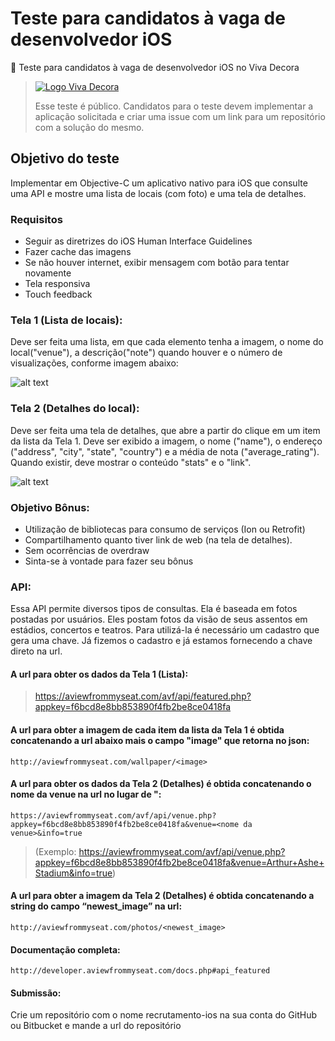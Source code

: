 # Teste para candidatos à vaga de desenvolvedor iOS
:pencil: Teste para candidatos à vaga de desenvolvedor iOS no Viva Decora

> [![Logo Viva Decora](https://cdn.rawgit.com/vivadecora/backend-teste/master/vivadecora-logo.png)](https://www.vivadecora.com.br)
>
> Esse teste é público. Candidatos para o teste devem implementar a aplicação solicitada e criar uma issue com um link para um repositório com a solução do mesmo.

## Objetivo do teste

Implementar em Objective-C um aplicativo nativo para iOS que consulte uma API e mostre uma lista de locais (com foto) e uma tela de detalhes.

### Requisitos
- Seguir as diretrizes do iOS Human Interface Guidelines
- Fazer cache das imagens
- Se não houver internet, exibir mensagem com botão para tentar novamente
- Tela responsiva
- Touch feedback

### Tela 1 (Lista de locais):

Deve ser feita uma lista, em que cada elemento tenha a imagem, o nome do local("venue"), a descrição("note") quando houver e o número de visualizações, conforme imagem abaixo:

![alt text](https://github.com/vivadecora/ios-teste/blob/master/iPhone%2001.png "Tela 1")

### Tela 2 (Detalhes do local): 

Deve ser feita uma tela de detalhes, que abre a partir do clique em um item da lista da Tela 1. Deve ser exibido a imagem, o nome ("name"), o endereço ("address", "city", "state", "country") e a média de nota ("average_rating"). Quando existir, deve mostrar o conteúdo "stats" e o "link". 

![alt text](https://github.com/vivadecora/ios-teste/blob/master/iPhone%2002.png "Tela 2")

### Objetivo Bônus:

- Utilização de bibliotecas para consumo de serviços (Ion ou Retrofit)
- Compartilhamento quanto tiver link de web (na tela de detalhes).
- Sem ocorrências de overdraw
- Sinta-se à vontade para fazer seu bônus

### API:

Essa API permite diversos tipos de consultas. Ela é baseada em fotos postadas por usuários. Eles postam fotos da visão de seus assentos em estádios, concertos e teatros. Para utilizá-la é necessário um cadastro que gera uma chave. Já fizemos o cadastro e já estamos fornecendo a chave direto na url.



#### A url para obter os dados da Tela 1 (Lista):
> https://aviewfrommyseat.com/avf/api/featured.php?appkey=f6bcd8e8bb853890f4fb2be8ce0418fa 

#### A url para obter a imagem de cada item da lista da Tela 1 é obtida concatenando a url abaixo mais o campo "image" que retorna no json: 

```
http://aviewfrommyseat.com/wallpaper/<image>
```

#### A url para obter os dados da Tela 2 (Detalhes) é obtida concatenando o nome da venue na url no lugar de "<nome da venue>:

```
https://aviewfrommyseat.com/avf/api/venue.php?appkey=f6bcd8e8bb853890f4fb2be8ce0418fa&venue=<nome da venue>&info=true
```

> (Exemplo: https://aviewfrommyseat.com/avf/api/venue.php?appkey=f6bcd8e8bb853890f4fb2be8ce0418fa&venue=Arthur+Ashe+Stadium&info=true)

#### A url para obter a imagem da Tela 2 (Detalhes) é obtida concatenando a string do campo “newest_image” na url:

```
http://aviewfrommyseat.com/photos/<newest_image>
```

#### Documentação completa:

```
http://developer.aviewfrommyseat.com/docs.php#api_featured
```

#### Submissão:
Crie um repositório com o nome recrutamento-ios na sua conta do GitHub ou Bitbucket e mande a url do repositório

